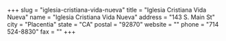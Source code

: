 +++
slug = "iglesia-cristiana-vida-nueva"
title = "Iglesia Cristiana Vida Nueva"
name = "Iglesia Cristiana Vida Nueva"
address = "143 S. Main St"
city = "Placentia"
state = "CA"
postal = "92870"
website = ""
phone = "714 524-8830"
fax = ""
+++
